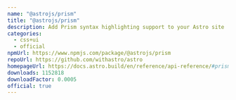 ```yaml
---
name: "@astrojs/prism"
title: "@astrojs/prism"
description: Add Prism syntax highlighting support to your Astro site
categories:
  - css+ui
  - official
npmUrl: https://www.npmjs.com/package/@astrojs/prism
repoUrl: https://github.com/withastro/astro
homepageUrl: https://docs.astro.build/en/reference/api-reference/#prism-
downloads: 1152818
downloadFactor: 0.0005
official: true
---
```

